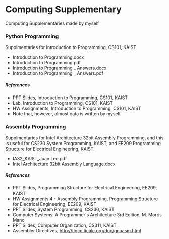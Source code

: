 # Computing Supplementary
Computing Supplementaries made by myself  

### Python Programming
Supplmentaries for Introduction to Programming, CS101, KAIST  
* Introduction to Programming.docx
* Introduction to Programming.pdf
* Introduction to Programming _ Answers.docx
* Introduction to Programming _ Answers.pdf

##### References
* PPT Slides, Introduction to Programming, CS101, KAIST
* Lab, Introduction to Programming, CS101, KAIST
* HW Assignments, Introduction to Programming, CS101, KAIST
* Note that, however, almost data is written by myself

### Assembly Programming
Supplmentaries for Intel Architecture 32bit Assembly Programming, and this is useful for CS230 System Programming, KAIST, and EE209 Programming Structure for Electrical Engineering, KAIST.
* IA32_KAIST_Juan Lee.pdf
* Intel Architecture 32bit Assembly Language.docx

##### References
* PPT Slides, Programming Structure for Electrical Engineering, EE209, KAIST
* HW Assignments 4 - Assembly Programming, Programming Structure for Electrical Engineering, EE209, KAIST
* PPT Slides, System Programming, CS230, KAIST
* Computer Systems: A Programmer's Architecture 3rd Edition, M. Morris Mano
* PPT Slides, Computer Organization, CS311, KAIST
* Assembler Directives, http://tigcc.ticalc.org/doc/gnuasm.html